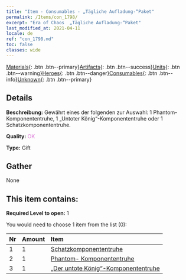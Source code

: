 ```yaml
---
title: "Item - Consumables - „Tägliche Aufladung-“Paket"
permalink: /Items/con_1798/
excerpt: "Era of Chaos  „Tägliche Aufladung-“Paket"
last_modified_at: 2021-04-11
locale: de
ref: "con_1798.md"
toc: false
classes: wide
---
```

 [Materials](/de/Items/){: .btn .btn--primary}[Artifacts](/de/Items/Artifacts/){: .btn .btn--success}[Units](/de/Items/Units/){: .btn .btn--warning}[Heroes](/de/Items/Heroes/){: .btn .btn--danger}[Consumables](/de/Items/Consumables/){: .btn .btn--info}[Unknown](/de/Items/Unknown/){: .btn .btn--primary}

## Details
 **Beschreibung:** Gewährt eines der folgenden zur Auswahl: 1 Phantom-Komponententruhe, 1 „Untoter König“-Komponententruhe oder 1 Schatzkomponententruhe.

 **Quality:** <span style="color: #DA70D6">OK</span>

 **Type:** Gift

## Gather

  None

## This item contains:

 **Required Level to open:** 1

 You would need to choose 1 item from the list (0):

  | Nr | Amount |     Item    |
  |:---|:-------|:------------|
  | 1 | 1 | [Schatzkomponententruhe](/de/Items/con_1383/) | 
  | 2 | 1 | [Phantom- Komponententruhe](/de/Items/con_1339/) | 
  | 3 | 1 | [„Der untote König“-Komponententruhe](/de/Items/con_1340/) | 
